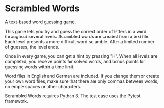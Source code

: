 # Scrambled Words
A text-based word guessing game.

This game lets you try and guess the correct order of letters in a word
throughout several levels. Scrambled words are created from a text file.
Each level presents a more difficult word scramble. After a limited
number of guesses, the level ends.

Once in every game, you can get a hint by pressing "H". When all levels
are completed, you receive points for solved words, and bonus points for
guessing words within a time limit.

Word files in English and German are included. If you change them or
create your own word files, make sure that there are only commas between
words, no empty spaces or other characters.

Scrambled Words requires Python 3. The test case uses the Pytest framework.